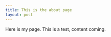 ```yaml
---
title: This is the about page
layout: post
---
```


Here is my page. This is a test, content coming.
